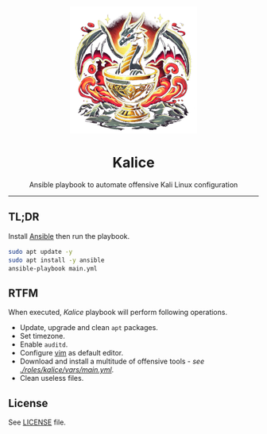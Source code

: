 <p align="center"><img src="images/kalice.png" width="256" height="256" alt="Kalice"></p>
<h1 align="center">Kalice</h1>
<p align="center">Ansible playbook to automate offensive Kali Linux configuration</p>
<hr>

## TL;DR

Install [Ansible](https://docs.ansible.com/) then run the playbook.

```bash
sudo apt update -y
sudo apt install -y ansible
ansible-playbook main.yml
```

## RTFM

When executed, *Kalice* playbook will perform following operations.

* Update, upgrade and clean `apt` packages.
* Set timezone.
* Enable `auditd`.
* Configure [vim](https://www.vim.org/) as default editor.
* Download and install a multitude of offensive tools - *see [./roles/kalice/vars/main.yml](./roles/kalice/vars/main.yml)*.
* Clean useless files.

## License

See [LICENSE](./LICENSE.txt) file.
